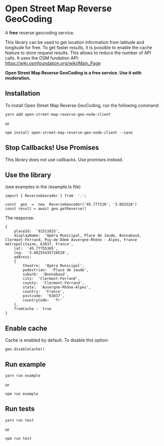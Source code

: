 
# Open Street Map Reverse GeoCoding

A **free** reverse geocoding service.

This library can be used to get location information from latitude and longitude for free. To get faster results, it is possible to enable the cache feature to store request results. This allows to reduce the number of API calls. It uses the OSM fundation API: https://wiki.osmfoundation.org/wiki/Main_Page

**Open Street Map Reverse GeoCoding is a free service. Use it with moderation.**

 ## Installation
 
To install Open Street Map Reverse GeoCoding, run the following command:

    yarn add open-street-map-reverse-geo-node-client

or

    npm install open-street-map-reverse-geo-node-client --save

## Stop Callbacks! Use Promises

This library does not use callbacks. Use promises instead.

## Use the library
(see examples in the /example.ts file)
 
    import { ReverseGeocoder } from  '.';
    
    const  geo  =  new  ReverseGeocoder('45.777210', '3.082520')
    const result = await geo.getReverse()

The response:

    {
	    placeId:  '91511633',
	    displayName:  'Opéra Municipal, Place de Jaude, Bonnabaud, Clermont-Ferrand, Puy-de-Dôme Auvergne-Rhône - Alpes, France métropolitaine, 63037, France',
	    lat:  '45.77755365',
	    lng:  '3.08255435728528',
	    address:
	    { 
		    theatre:  'Opéra Municipal',
		    pedestrian:  'Place de Jaude',
		    suburb:  'Bonnabaud',
		    city:  'Clermont-Ferrand',
		    county:  'Clermont-Ferrand',
		    state:  'Auvergne-Rhône-Alpes',
		    country:  'France',
		    postcode:  '63037',
		    countryCode:  'fr'
	    },
	    fromCache :  true
    }

## Enable cache
Cache is enabled by default.
To disable this option:

    geo.disableCache()

## Run example

    yarn run example

or

    npm run example

## Run tests

    yarn run test

or

    npm run test

